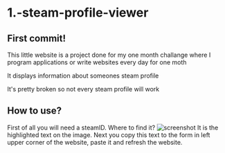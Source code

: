 # 1.-steam-profile-viewer

First commit!
---

This little website is a project done for my one month challange where I program applications or write websites every day for one moth

It displays information about someones steam profile

It's pretty broken so not every steam profile will work

How to use?
---
First of all you will need a steamID.
Where to find it?
![screenshot](https://i.imgur.com/c19U53a.png)
It is the highlighted text on the image.
Next you copy this text to the form in left upper corner of the website, paste it and refresh the website.


